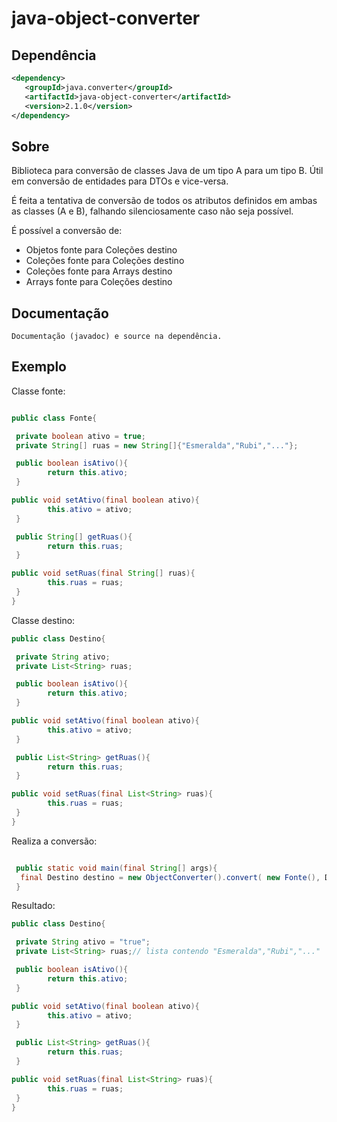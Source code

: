 # java-object-converter

## Dependência

```xml
<dependency>
   <groupId>java.converter</groupId>
   <artifactId>java-object-converter</artifactId>
   <version>2.1.0</version>
</dependency>
```

## Sobre

Biblioteca para conversão de classes Java de um tipo A para um tipo B. Útil em conversão de entidades para DTOs e vice-versa.

É feita a tentativa de conversão de todos os atributos definidos em ambas as classes (A e B), falhando silenciosamente caso não seja possível. 

É possível a conversão de: 

- Objetos fonte para Coleções destino
- Coleções fonte para Coleções destino
- Coleções fonte para Arrays destino
- Arrays fonte para Coleções destino

## Documentação
  
`Documentação (javadoc) e source na dependência.`

## Exemplo

Classe fonte:

```java

public class Fonte{

 private boolean ativo = true;
 private String[] ruas = new String[]{"Esmeralda","Rubi","..."};

 public boolean isAtivo(){
        return this.ativo;
 }

public void setAtivo(final boolean ativo){
        this.ativo = ativo; 
 }

 public String[] getRuas(){
        return this.ruas;
 }

public void setRuas(final String[] ruas){
        this.ruas = ruas; 
 }
}
```

Classe destino:

```java
public class Destino{

 private String ativo;
 private List<String> ruas;

 public boolean isAtivo(){
        return this.ativo;
 }

public void setAtivo(final boolean ativo){
        this.ativo = ativo; 
 }

 public List<String> getRuas(){
        return this.ruas;
 }

public void setRuas(final List<String> ruas){
        this.ruas = ruas; 
 }
}
```

Realiza a conversão:

```java

 public static void main(final String[] args){
  final Destino destino = new ObjectConverter().convert( new Fonte(), Destino.class );
 }
```

Resultado:

```java
public class Destino{

 private String ativo = "true";
 private List<String> ruas;// lista contendo "Esmeralda","Rubi","..."

 public boolean isAtivo(){
        return this.ativo;
 }

public void setAtivo(final boolean ativo){
        this.ativo = ativo; 
 }

 public List<String> getRuas(){
        return this.ruas;
 }

public void setRuas(final List<String> ruas){
        this.ruas = ruas; 
 }
}
```
